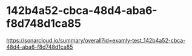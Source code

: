 # 142b4a52-cbca-48d4-aba6-f8d748d1ca85
https://sonarcloud.io/summary/overall?id=examly-test_142b4a52-cbca-48d4-aba6-f8d748d1ca85
